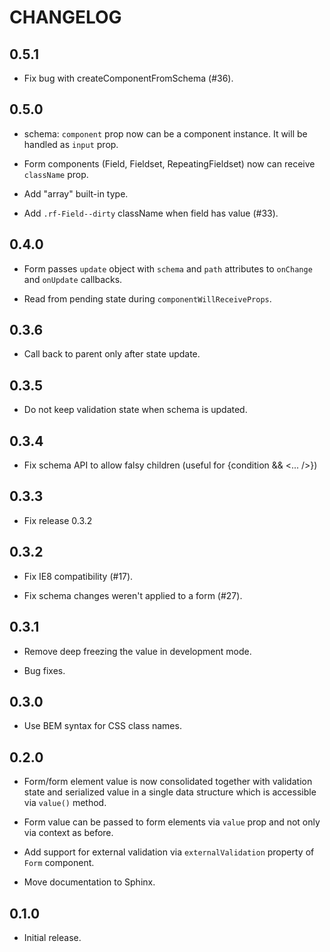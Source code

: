 # CHANGELOG

## 0.5.1

  - Fix bug with createComponentFromSchema (#36).

## 0.5.0

  - schema: `component` prop now can be a component instance. It will be handled
    as `input` prop.

  - Form components (Field, Fieldset, RepeatingFieldset) now can receive
    `className` prop.

  - Add "array" built-in type.

  - Add `.rf-Field--dirty` className when field has value (#33).

## 0.4.0

  - Form passes `update` object with `schema` and `path` attributes to
    `onChange` and `onUpdate` callbacks.

  - Read from pending state during `componentWillReceiveProps`.

## 0.3.6

  - Call back to parent only after state update.

## 0.3.5

  - Do not keep validation state when schema is updated.

## 0.3.4

  - Fix schema API to allow falsy children (useful for {condition && <... />})

## 0.3.3

  - Fix release 0.3.2

## 0.3.2

  - Fix IE8 compatibility (#17).

  - Fix schema changes weren't applied to a form (#27).

## 0.3.1

  - Remove deep freezing the value in development mode.

  - Bug fixes.

## 0.3.0

  - Use BEM syntax for CSS class names.

## 0.2.0

  - Form/form element value is now consolidated together with validation state
    and serialized value in a single data structure which is accessible via
    ``value()`` method.

  - Form value can be passed to form elements via ``value`` prop and not only
    via context as before.

  - Add support for external validation via ``externalValidation`` property of
    ``Form`` component.

  - Move documentation to Sphinx.

## 0.1.0

  - Initial release.
